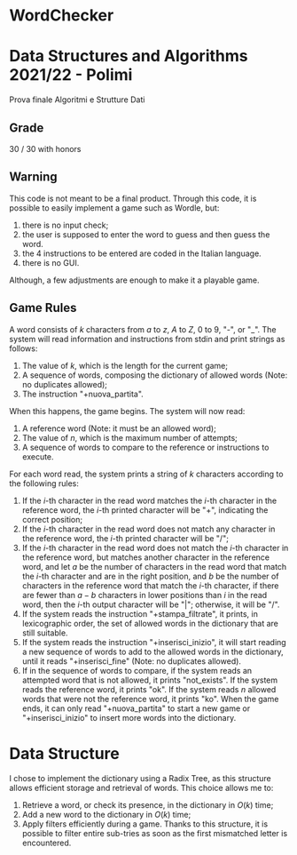 # WordChecker

# Data Structures and Algorithms 2021/22 - Polimi
Prova finale Algoritmi e Strutture Dati

## Grade
30 / 30 with honors

## Warning

This code is not meant to be a final product. Through this code, it is possible to easily implement a game such as Wordle, but:

1. there is no input check;
2. the user is supposed to enter the word to guess and then guess the word.
3. the 4 instructions to be entered are coded in the Italian language.
4. there is no GUI.
   
Although, a few adjustments are enough to make it a playable game.

## Game Rules

A word consists of $k$ characters from $a$ to $z$, $A$ to $Z$, $0$ to $9$, "-", or "_".
The system will read information and instructions from stdin and print strings as follows:

1. The value of $k$, which is the length for the current game;
2. A sequence of words, composing the dictionary of allowed words (Note: no duplicates allowed);
3. The instruction "+nuova_partita".
    
When this happens, the game begins. The system will now read:

1. A reference word (Note: it must be an allowed word);
2. The value of $n$, which is the maximum number of attempts;
3. A sequence of words to compare to the reference or instructions to execute.

For each word read, the system prints a string of $k$ characters according to the following rules:
1. If the $i$-th character in the read word matches the $i$-th character in the reference word, the $i$-th printed character will be "+", indicating the correct position;
2. If the $i$-th character in the read word does not match any character in the reference word, the $i$-th printed character will be "/";
3. If the $i$-th character in the read word does not match the $i$-th character in the reference word, but matches another character in the reference word, and let $a$ be the number of characters in the read word that match the $i$-th character and are in the right position, and $b$ be the number of characters in the reference word that match the $i$-th character, if there are fewer than $a-b$ characters in lower positions than $i$ in the read word, then the $i$-th output character will be "|"; otherwise, it will be "/".
4. If the system reads the instruction "+stampa_filtrate", it prints, in lexicographic order, the set of allowed words in the dictionary that are still suitable.
5. If the system reads the instruction "+inserisci_inizio", it will start reading a new sequence of words to add to the allowed words in the dictionary, until it reads "+inserisci_fine" (Note: no duplicates allowed).
6. If in the sequence of words to compare, if the system reads an attempted word that is not allowed, it prints "not_exists". If the system reads the reference word, it prints "ok". If the system reads $n$ allowed words that were not the reference word, it prints "ko".
When the game ends, it can only read "+nuova_partita" to start a new game or "+inserisci_inizio" to insert more words into the dictionary.

# Data Structure

I chose to implement the dictionary using a Radix Tree, as this structure allows efficient storage and retrieval of words.
This choice allows me to:
1. Retrieve a word, or check its presence, in the dictionary in $O(k)$ time;
2. Add a new word to the dictionary in $O(k)$ time;
3. Apply filters efficiently during a game. Thanks to this structure, it is possible to filter entire sub-tries as soon as the first mismatched letter is encountered.
